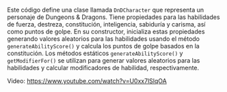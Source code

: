 Este código define una clase llamada `DnDCharacter` que representa un personaje de Dungeons & Dragons. Tiene propiedades para las habilidades de fuerza, destreza, constitución, inteligencia, sabiduría y carisma, así como puntos de golpe. En su constructor, inicializa estas propiedades generando valores aleatorios para las habilidades usando el método `generateAbilityScore()` y calcula los puntos de golpe basados en la constitución. Los métodos estáticos `generateAbilityScore()` y `getModifierFor()` se utilizan para generar valores aleatorios para las habilidades y calcular modificadores de habilidad, respectivamente.


Video: https://www.youtube.com/watch?v=U0xx7lSlqOA